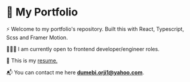 # 💼 My Portfolio

⚡ Welcome to my portfolio's repository. Built this with React, Typescript, Scss and Framer Motion.

👨🏽‍💻 I am currently open to frontend developer/engineer roles.

📝 This is my [resume.](https://drive.google.com/file/d/1yQ8sNf4REM41gSk8wqjOn3DnJJHwwiKN/view?usp=share_link)

📬 You can contact me here **dumebi.orji1@yahoo.com**.

